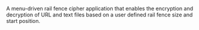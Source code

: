 A menu-driven rail fence cipher application that enables the encryption and decryption of URL and text files based on a user defined rail fence size and start position.  
